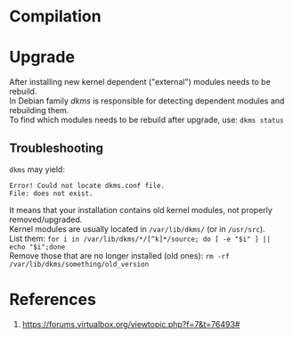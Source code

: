 # Compilation
# Upgrade
After installing new kernel dependent ("external") modules needs to be rebuild.  
In Debian family _dkms_ is responsible for detecting dependent modules and rebuilding them.  
To find which modules needs to be rebuild after upgrade, use: `dkms status`
## Troubleshooting
`dkms` may yield:
```
Error! Could not locate dkms.conf file.
File: does not exist.
```
It means that your installation contains old kernel modules, not properly removed/upgraded.  
Kernel modules are usually located in `/var/lib/dkms/` (or in `/usr/src`).  
List them:
`for i in /var/lib/dkms/*/[^k]*/source; do [ -e "$i" ] || echo "$i";done`  
Remove those that are no longer installed (old ones):
`rm -rf /var/lib/dkms/something/old_version`

# References
1. https://forums.virtualbox.org/viewtopic.php?f=7&t=76493#